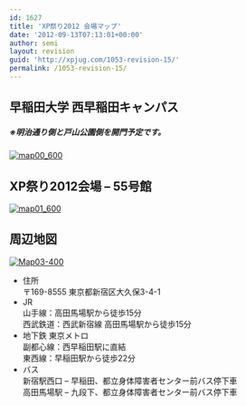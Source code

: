 ```yaml
---
id: 1627
title: 'XP祭り2012 会場マップ'
date: '2012-09-13T07:13:01+00:00'
author: semi
layout: revision
guid: 'http://xpjug.com/1053-revision-15/'
permalink: /1053-revision-15/
---
```


## 早稲田大学 西早稲田キャンパス

##### ※明治通り側と戸山公園側を開門予定です。

[![](http://xpjug.com/wp-content/uploads/2012/08/map00_600.png "map00_600")](http://xpjug.com/wp-content/uploads/2012/08/map00_600.png)

## XP祭り2012会場 – 55号館

[![](http://xpjug.com/wp-content/uploads/2012/08/map01_600.png "map01_600")](http://xpjug.com/wp-content/uploads/2012/08/map01_600.png)

## 周辺地図

[![](http://xpjug.com/wp-content/uploads/2012/08/Map03-400.gif "Map03-400")](http://xpjug.com/wp-content/uploads/2012/08/Map03-400.gif)

- 住所  
    〒169-8555 東京都新宿区大久保3-4-1
- JR  
    山手線：高田馬場駅から徒歩15分  
    西武鉄道：西武新宿線 高田馬場駅から徒歩15分
- 地下鉄 東京メトロ  
    副都心線：西早稲田駅に直結  
    東西線：早稲田駅から徒歩22分
- バス  
    新宿駅西口 – 早稲田、都立身体障害者センター前バス停下車  
    高田馬場駅 – 九段下、都立身体障害者センター前バス停下車